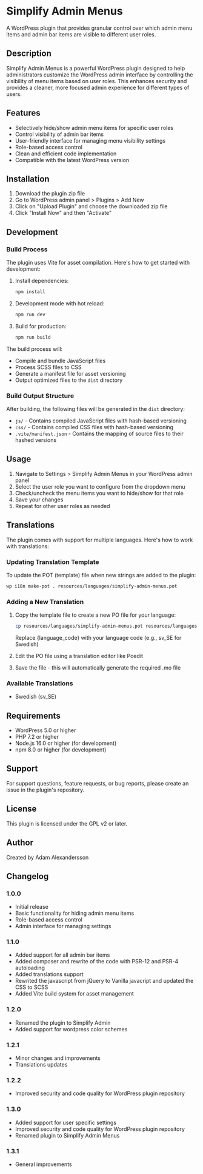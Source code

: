 # Simplify Admin Menus

A WordPress plugin that provides granular control over which admin menu items and admin bar items are visible to different user roles.

## Description

Simplify Admin Menus is a powerful WordPress plugin designed to help administrators customize the WordPress admin interface by controlling the visibility of menu items based on user roles. This enhances security and provides a cleaner, more focused admin experience for different types of users.

## Features

- Selectively hide/show admin menu items for specific user roles
- Control visibility of admin bar items
- User-friendly interface for managing menu visibility settings
- Role-based access control
- Clean and efficient code implementation
- Compatible with the latest WordPress version

## Installation

1. Download the plugin zip file
2. Go to WordPress admin panel > Plugins > Add New
3. Click on "Upload Plugin" and choose the downloaded zip file
4. Click "Install Now" and then "Activate"

## Development

### Build Process

The plugin uses Vite for asset compilation. Here's how to get started with development:

1. Install dependencies:
   ```bash
   npm install
   ```

2. Development mode with hot reload:
   ```bash
   npm run dev
   ```

3. Build for production:
   ```bash
   npm run build
   ```

The build process will:
- Compile and bundle JavaScript files
- Process SCSS files to CSS
- Generate a manifest file for asset versioning
- Output optimized files to the `dist` directory

### Build Output Structure

After building, the following files will be generated in the `dist` directory:
- `js/` - Contains compiled JavaScript files with hash-based versioning
- `css/` - Contains compiled CSS files with hash-based versioning
- `.vite/manifest.json` - Contains the mapping of source files to their hashed versions

## Usage

1. Navigate to Settings > Simplify Admin Menus in your WordPress admin panel
2. Select the user role you want to configure from the dropdown menu
3. Check/uncheck the menu items you want to hide/show for that role
4. Save your changes
5. Repeat for other user roles as needed

## Translations

The plugin comes with support for multiple languages. Here's how to work with translations:

### Updating Translation Template

To update the POT (template) file when new strings are added to the plugin:

```bash
wp i18n make-pot . resources/languages/simplify-admin-menus.pot
```

### Adding a New Translation

1. Copy the template file to create a new PO file for your language:
   ```bash
   cp resources/languages/simplify-admin-menus.pot resources/languages/simplify-admin-menus-{language_code}.po
   ```
   Replace {language_code} with your language code (e.g., sv_SE for Swedish)

2. Edit the PO file using a translation editor like Poedit
3. Save the file - this will automatically generate the required .mo file

### Available Translations

- Swedish (sv_SE)

## Requirements

- WordPress 5.0 or higher
- PHP 7.2 or higher
- Node.js 16.0 or higher (for development)
- npm 8.0 or higher (for development)

## Support

For support questions, feature requests, or bug reports, please create an issue in the plugin's repository.

## License

This plugin is licensed under the GPL v2 or later.

## Author

Created by Adam Alexandersson

## Changelog

### 1.0.0
- Initial release
- Basic functionality for hiding admin menu items
- Role-based access control
- Admin interface for managing settings

### 1.1.0
- Added support for all admin bar items
- Added composer and rewrite of the code with PSR-12 and PSR-4 autoloading
- Added translations support
- Rewrited the javascript from jQuery to Vanilla javacript and updated the CSS to SCSS
- Added Vite build system for asset management 

### 1.2.0
- Renamed the plugin to Simplify Admin
- Added support for wordpress color schemes

### 1.2.1
- Minor changes and improvements
- Translations updates

### 1.2.2
- Improved security and code quality for WordPress plugin repository

### 1.3.0
- Added support for user specific settings 
- Improved security and code quality for WordPress plugin repository
- Renamed plugin to Simplify Admin Menus

### 1.3.1
- General improvements
